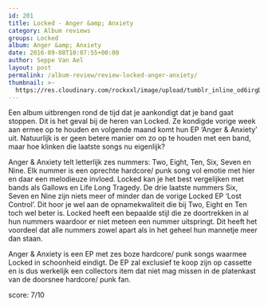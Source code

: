 ```yaml
---
id: 201
title: Locked - Anger &amp; Anxiety
category: Album reviews
groups: Locked
album: Anger &amp; Anxiety
date: 2016-09-08T10:07:55+00:00
author: Seppe Van Ael
layout: post
permalink: /album-review/review-locked-anger-anxiety/
thumbnail: >-
  https://res.cloudinary.com/rockxxl/image/upload/tumblr_inline_od6irgD1j41uncqs0_1280.jpg
---
```

Een album uitbrengen rond de tijd dat je aankondigt dat je band gaat stoppen. Dit is het geval bij de heren van Locked. Ze kondigde vorige week aan ermee op te houden en volgende maand komt hun EP ‘Anger & Anxiety’ uit. Natuurlijk is er geen betere manier om zo op te houden met een band, maar hoe klinken die laatste songs nu eigenlijk?

Anger & Anxiety telt letterlijk zes nummers: Two, Eight, Ten, Six, Seven en Nine. Elk nummer is een oprechte hardcore/ punk song vol emotie met hier en daar een melodieuze invloed. Locked kan je het best vergelijken met bands als Gallows en Life Long Tragedy. De drie laatste nummers Six, Seven en Nine zijn niets meer of minder dan de vorige Locked EP ‘Lost Control’. Dit hoor je wel aan de opnamekwaliteit die bij Two, Eight en Ten toch wel beter is. Locked heeft een bepaalde stijl die ze doortrekken in al hun nummers waardoor er niet meteen een nummer uitspringt. Dit heeft het voordeel dat alle nummers zowel apart als in het geheel hun mannetje meer dan staan.

Anger & Anxiety is een EP met zes boze hardcore/ punk songs waarmee Locked in schoonheid eindigt. De EP zal exclusief te koop zijn op cassette en is dus werkelijk een collectors item dat niet mag missen in de platenkast van de doorsnee hardcore/ punk fan.

score: 7/10
